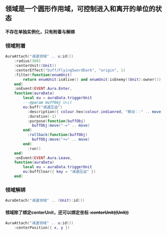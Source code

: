 ## 领域是一个圆形作用域，可控制进入和离开的单位的状态

#### 不存在单独实例化，只有附着与解绑

### 领域附着

```lua
AuraAttach("减速领域" .. u:id())
    :radius(300)
    :centerUnit((Unit))
    :centerEffect("buff/FlyingSwordDark", "origin", 1)
    :filter(function(enumUnit) 
        return enumUnit:isAlive() and enumUnit:isEnemy((Unit):owner())
    end)
    :onEvent(EVENT.Aura.Enter,
    function(auraData)
        local eu = auraData.triggerUnit
        ---@param buffObj Unit
        eu:buff("减速压迫")
          :description({ colour.hex(colour.indianred, "移动：-" .. move) })
          :duration(-1)
          :purpose(function(buffObj)
            buffObj:move("-=" .. move)
        end)
          :rollback(function(buffObj)
            buffObj:move("+=" .. move)
        end)
          :run()
    end)
    :onEvent(EVENT.Aura.Leave,
    function(auraData)
        local eu = auraData.triggerUnit
        eu:buffClear({ key = "减速压迫" })
    end)
```

### 领域解绑

```lua
AuraDetach("减速领域" .. (Unit):id())
```

#### 领域除了绑定centerUnit，还可以绑定坐标 ~~:centerUnit((Unit))~~

```lua
AuraAttach("减速领域" .. u:id())
    :centerPosition({ x, y })
```
